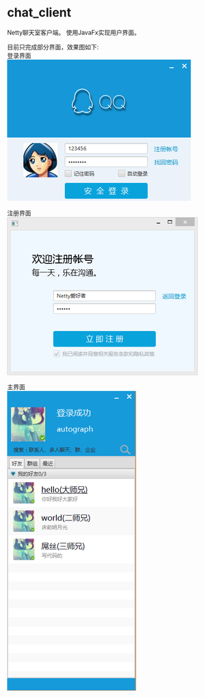 # chat_client
Netty聊天室客户端。
使用JavaFx实现用户界面。

目前只完成部分界面，效果图如下:  
登录界面  
![](/screenshots/login.png "LoginUI")　  
  

注册界面  
![](/screenshots/register.png "RegisterUI")  

主界面  
![](/screenshots/main.png "MainUI")  　　　




